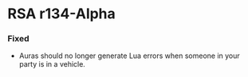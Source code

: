 # RSA r134-Alpha
### Fixed
* Auras should no longer generate Lua errors when someone in your party is in a vehicle.
